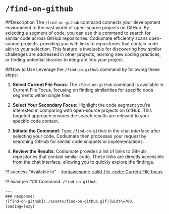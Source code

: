 # `/find-on-github`

##Description
The `/find-on-github` command connects your development environment to the vast world of open-source projects on GitHub. By selecting a segment of code, you can use this command to search for similar code across GitHub repositories. Codiumate efficiently scans open-source projects, providing you with links to repositories that contain code akin to your selection. This feature is invaluable for discovering how similar challenges are addressed in other projects, learning new coding practices, or finding potential libraries to integrate into your project.

##How to Use
Leverage the `/find-on-github` command by following these steps:

1. **Select Current File Focus**: The `/find-on-github` command is available in Current File Focus, focusing on finding similarities for specific code segments within single files.

2. **Select Your Secondary Focus**: Highlight the code segment you're interested in comparing with open-source projects on GitHub. This targeted approach ensures the search results are relevant to your specific code context.

3. **Initiate the Command**: Type `/find-on-github` in the chat interface after selecting your code. Codiumate then processes your request by searching GitHub for similar code snippets or implementations.

4. **Review the Results**: Codiumate provides a list of links to GitHub repositories that contain similar code. These links are directly accessible from the chat interface, allowing you to quickly explore the findings.

!!! success "Available in"
    - [:fontawesome-solid-file-code: Current File focus](../focus/current-file.md)

!!! example
    ### Command:
    `/find-on-github`   

    ---
    ### Response:
    ![find-on-github](./assets/find-on-github.gif){width=700, loading=lazy}
